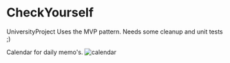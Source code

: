 # CheckYourself
UniversityProject
Uses the MVP pattern.
Needs some cleanup and unit tests ;)

Calendar for daily memo's.
![calendar](https://cloud.githubusercontent.com/assets/5841076/19461627/7a5d58c6-94e6-11e6-8f5e-444302c1eff0.png)

